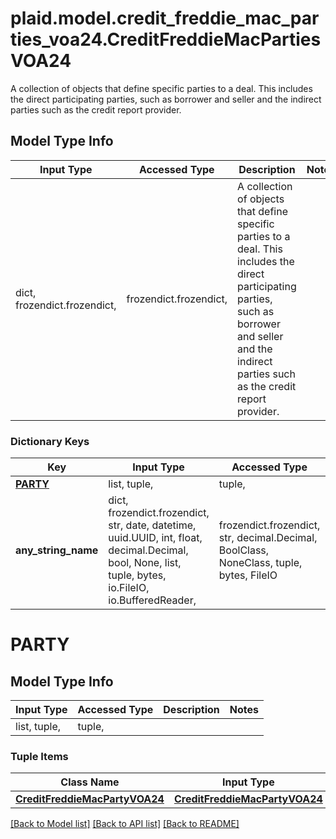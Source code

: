 # plaid.model.credit_freddie_mac_parties_voa24.CreditFreddieMacPartiesVOA24

A collection of objects that define specific parties to a deal. This includes the direct participating parties, such as borrower and seller and the indirect parties such as the credit report provider.

## Model Type Info
Input Type | Accessed Type | Description | Notes
------------ | ------------- | ------------- | -------------
dict, frozendict.frozendict,  | frozendict.frozendict,  | A collection of objects that define specific parties to a deal. This includes the direct participating parties, such as borrower and seller and the indirect parties such as the credit report provider. | 

### Dictionary Keys
Key | Input Type | Accessed Type | Description | Notes
------------ | ------------- | ------------- | ------------- | -------------
**[PARTY](#PARTY)** | list, tuple,  | tuple,  |  | 
**any_string_name** | dict, frozendict.frozendict, str, date, datetime, uuid.UUID, int, float, decimal.Decimal, bool, None, list, tuple, bytes, io.FileIO, io.BufferedReader,  | frozendict.frozendict, str, decimal.Decimal, BoolClass, NoneClass, tuple, bytes, FileIO | any string name can be used but the value must be the correct type | [optional]

# PARTY

## Model Type Info
Input Type | Accessed Type | Description | Notes
------------ | ------------- | ------------- | -------------
list, tuple,  | tuple,  |  | 

### Tuple Items
Class Name | Input Type | Accessed Type | Description | Notes
------------- | ------------- | ------------- | ------------- | -------------
[**CreditFreddieMacPartyVOA24**](CreditFreddieMacPartyVOA24.md) | [**CreditFreddieMacPartyVOA24**](CreditFreddieMacPartyVOA24.md) | [**CreditFreddieMacPartyVOA24**](CreditFreddieMacPartyVOA24.md) |  | 

[[Back to Model list]](../../README.md#documentation-for-models) [[Back to API list]](../../README.md#documentation-for-api-endpoints) [[Back to README]](../../README.md)


